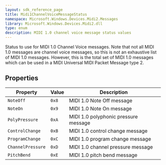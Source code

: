 ```yaml
---
layout: sdk_reference_page
title: Midi1ChannelVoiceMessageStatus
namespace: Microsoft.Windows.Devices.Midi2.Messages
library: Microsoft.Windows.Devices.Midi2.dll
type: enum
description: MIDI 1.0 channel voice message status values
---
```


Status to use for MIDI 1.0 Channel Voice messages. Note that not all MIDI 1.0 messages are channel voice messages, so this is not an exhaustive list of MIDI 1.0 messages. However, this is the total set of MIDI 1.0 messages which can be used in a MIDI Universal MIDI Packet Message type 2.

## Properties

| Property | Value | Description |
| -------- | ------- | ------ |
| `NoteOff` | `0x8` | MIDI 1.0 Note Off message |
| `NoteOn` | `0x9` | MIDI 1.0 Note On message |
| `PolyPressure` | `0xA` | MIDI 1.0 polyphonic pressure message |
| `ControlChange` | `0xB` | MIDI 1.0 control change message |
| `ProgramChange` | `0xC` | MIDI 1.0 program change message |
| `ChannelPressure` | `0xD` | MIDI 1.0 channel pressure message |
| `PitchBend` | `0xE` | MIDI 1.0 pitch bend message |
